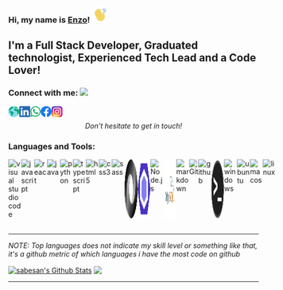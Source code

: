 ### Hi, my name is [Enzo][website]! <img src="./SocialLogo/oie_3173848htgYM1rg.gif" height="32" />

## I'm a Full Stack Developer, Graduated technologist, Experienced Tech Lead and a Code Lover!

### Connect with me: <img src="https://media.giphy.com/media/LnQjpWaON8nhr21vNW/giphy.gif" height="32">

<a href="https://enzogerola.com/" target="_blank">
  <img align="left" alt="Enzo" height="22px" src="./SocialLogo/Web.png" />
</a>
<a href="https://www.linkedin.com/in/enzo-gerola-7b4700139/" target="_blank">
  <img align="left" alt="Enzo | LinkedIn" height="22px" src="./SocialLogo/LinkedIn.png" />
</a>
<a href="https://wa.me/5512981466323" target="_blank">
  <img align="left" alt="Enzo | Whatsapp" height="22px" src="./SocialLogo/WhatsApp.png" />
</a>
<a href="https://www.facebook.com/enzo.gerola" target="_blank">
  <img align="left" alt="Enzo | Facebook" height="22px" src="./SocialLogo/Facebook.png" />
</a>
<a href="https://www.instagram.com/enzopege/" target="_blank">
  <img align="left" alt="Enzo | Instagram" height="22px" src="./SocialLogo/Instagram.png" />
</a>

<br />

<p align=center>
<em>Don't hesitate to get in touch!</em>
</p>

### Languages and Tools:
<div style="display: flex; justify-content: space-between;">

<img alt="visual studio code" width="26px" src="https://img.icons8.com/fluent/240/000000/visual-studio-code-2019.png" />

<img alt="javascript" width="26px" src="https://img.icons8.com/color/240/000000/javascript.png" />

<img alt="react" width="26px" src="https://img.icons8.com/color/240/000000/react-native.png" />

<img alt="java" width="26px" src="https://img.icons8.com/color/240/000000/java-coffee-cup-logo.png">

<img alt="python" width="26px" src="https://img.icons8.com/color/240/000000/python.png">

<img alt="typescript" width="26px" src="https://img.icons8.com/color/240/000000/typescript.png">

<img alt="html5" width="26px" src="https://img.icons8.com/color/240/000000/html-5.png">

<img alt="css3" width="26px" src="https://img.icons8.com/color/240/000000/css3.png">

<img alt="sass" width="26px" src="https://img.icons8.com/color/240/000000/sass.png">

<img alt="json" width="26px" src="https://raw.githubusercontent.com/github/explore/80688e429a7d4ef2fca1e82350fe8e3517d3494d/topics/json/json.png">

<img alt="eslint" width="26px" src="https://raw.githubusercontent.com/github/explore/80688e429a7d4ef2fca1e82350fe8e3517d3494d/topics/eslint/eslint.png">

<img alt="Node.js" width="26px" src="https://img.icons8.com/color/240/000000/nodejs.png">

<img alt="MySQL" width="26px" src="https://raw.githubusercontent.com/github/explore/80688e429a7d4ef2fca1e82350fe8e3517d3494d/topics/mysql/mysql.png">

<img alt="markdown" width="26px" src="https://img.icons8.com/ios-filled/100/000000/markdown.png">

<img alt="Git" width="26px" src="https://img.icons8.com/color/240/000000/git.png">

<img alt="github" width="26px" src="https://img.icons8.com/ios-glyphs/240/000000/github.png">

<img alt="terminal" width="26px" src="https://raw.githubusercontent.com/github/explore/80688e429a7d4ef2fca1e82350fe8e3517d3494d/topics/terminal/terminal.png">

<img alt="windows" width="26px" src="https://img.icons8.com/color/240/000000/windows-10.png">

<img alt="ubuntu" width="26px" src="https://img.icons8.com/color/96/000000/ubuntu--v1.png">

<img alt="macos" width="26px" src="https://img.icons8.com/officel/160/000000/mac-logo.png">

<img alt="linux" width="26px" src="https://img.icons8.com/color/96/000000/linux.png">

</div>

<br />

---
_NOTE: Top languages does not indicate my skill level or something like that, it's a github metric of which languages i have the most code on github_

<a href="https://github-readme-stats.vercel.app/api?username=EnzoPG&show_icons=true&hide_border=true&count_private=true&include_all_commits=true&theme=radical">
<img align="center" alt="sabesan's Github Stats" src="https://github-readme-stats.vercel.app/api?username=EnzoPG&show_icons=true&hide_border=true&count_private=true&include_all_commits=true&theme=radical" /></a>
<a href="https://github-readme-stats.vercel.app/api/top-langs/?username=EnzoPG&layout=compact&theme=radical">
  <img align="center" src="https://github-readme-stats.vercel.app/api/top-langs/?username=EnzoPG&layout=compact&theme=radical" />
</a>

---

[website]: https://enzogerola.com/
